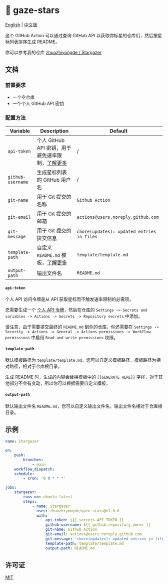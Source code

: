 # 🌟 gaze-stars

[English](README.md) | [中文版](README.zh-CN.md)

这个 GitHub Action 可以通过查询 GitHub API 以获取你标星的仓库们，然后按星标列表排序生成 README。

你可以参考我的仓库 [zhuozhiyongde / Stargazer](https://github.com/zhuozhiyongde/Stargazer)

## 文档

### 前置要求

-   一个空仓库
-   一个个人 GitHub API 密钥

### 配置方法

| Variable          | Description                                                    | Default                                    |
| ----------------- | -------------------------------------------------------------- | ------------------------------------------ |
| `api-token`       | 个人 GitHub API 密钥，用于避免速率限制，[了解更多](#api-token) | /                                          |
| `github-username` | 生成星标列表的 GitHub 用户名                                   | /                                          |
| `git-name`        | 用于 Git 提交的名称                                            | `Github Action`                            |
| `git-email`       | 用于 Git 提交的邮箱                                            | `actions@users.noreply.github.com`         |
| `git-message`     | 用于 Git 提交的提交信息                                        | `chore(updates): updated entries in files` |
| `template-path`   | 自定义 `README.md` 模板，[了解更多](#template-path)            | `template/template.md`                     |
| `output-path`     | 输出文件名                                                     | `README.md`                                |

#### `api-token`

个人 API 访问令牌是从 API 获取星标而不触发速率限制的必需项。

您需要生成一个 [个人 API 令牌](https://github.com/settings/tokens/new)，然后在仓库的 `Settings -> Secrets and variables -> Actions -> Secrets -> Repository secrets` 中添加。

请注意，由于需要提交最终的 `README.md` 到你的仓库，你还需要在 `Settings -> Security -> Actions -> General -> Actions permissions -> Workflow permissions` 中启用 `Read and write permissions` 权限。

#### `template-path`

默认模板路径为 `template/template.md`，您可以自定义模板路径，模板路径为相对路径，相对于仓库根目录。

生成 README 时，生成的内容会替换模板中的 `[[GENERATE HERE]]` 字样，对于其他部分不会有变动，所以你可以根据需要自定义模板。

#### `output-path`

默认输出文件名 `README.md`，您可以自定义输出文件名，输出文件名相对于仓库根目录。

## 示例

```yml
name: Stargazer

on:
    push:
        branches:
            - main
    workflow_dispatch:
    schedule:
        - cron: '0 0 * * *'

jobs:
    stargazer:
        runs-on: ubuntu-latest
        steps:
            - name: Stargazer
              uses: zhuozhiyongde/gaze-stars@v1.0.0
              with:
                  api-token: ${{ secrets.API_TOKEN }}
                  github-username: ${{ github.repository_owner }}
                  git-name: Github Action
                  git-email: actions@users.noreply.github.com
                  git-message: 'chore(updates): updated entries in files'
                  template-path: template/template.md
                  output-path: README.md
```

## 许可证

[MIT](LICENSE)
